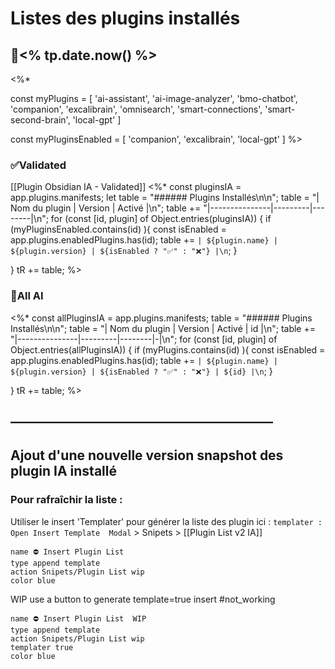 # Listes des plugins installés 
## 📅<% tp.date.now() %>
<%*

const myPlugins = [
'ai-assistant',
'ai-image-analyzer',
'bmo-chatbot',
'companion',
'excalibrain',
'omnisearch',
'smart-connections',
'smart-second-brain',
'local-gpt'
]

const myPluginsEnabled = [
	'companion',
	'excalibrain',
	'local-gpt'
]
%>
### ✅Validated
[[Plugin Obsidian IA - Validated]]
<%*
const pluginsIA = app.plugins.manifests;
let table = "###### Plugins Installés\n\n";
table = "| Nom du plugin | Version | Activé |\n";
table += "|---------------|---------|--------|\n";
for (const [id, plugin] of Object.entries(pluginsIA)) {
	if (myPluginsEnabled.contains(id) ){
	    const isEnabled = app.plugins.enabledPlugins.has(id);
	    table += `| ${plugin.name} | ${plugin.version} | ${isEnabled ? "✅" : "❌"} |\n`;
    }

}
tR += table;
%>
### 📅All AI
<%*
const allPluginsIA = app.plugins.manifests;
table = "###### Plugins Installés\n\n";
table = "| Nom du plugin | Version | Activé | id |\n";
table += "|---------------|---------|--------|-|\n";
for (const [id, plugin] of Object.entries(allPluginsIA)) {
	if (myPlugins.contains(id) ){
	    const isEnabled = app.plugins.enabledPlugins.has(id);
	    table += `| ${plugin.name} | ${plugin.version} | ${isEnabled ? "✅" : "❌"} | ${id} |\n`;
    }

}
tR += table;
%>
## ————————————————————
## Ajout d'une nouvelle version snapshot des plugin IA installé 
### Pour rafraîchir la liste :
Utiliser  le  insert 'Templater' pour générer la liste des plugin ici : 
`templater : Open Insert Template  Modal`   > Snipets >  [[Plugin List v2 IA]]

```button
name ⛔ Insert Plugin List
type append template
action Snipets/Plugin List wip
color blue
```

 WIP use a button to generate template=true insert #not_working
```button
name ⛔ Insert Plugin List  WIP
type append template
action Snipets/Plugin List wip
templater true
color blue
```


